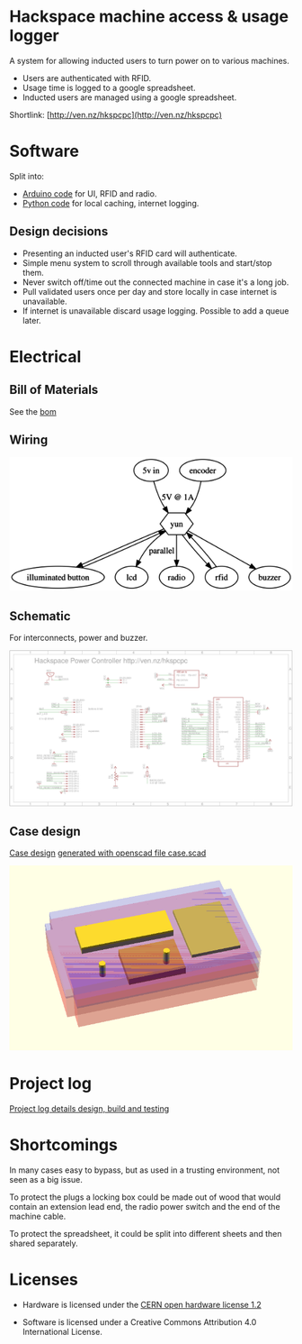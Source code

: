 # Hackspace machine access & usage logger

A system for allowing inducted users to turn power on to various machines. 

* Users are authenticated with RFID.
* Usage time is logged to a google spreadsheet.
* Inducted users are managed using a google spreadsheet.

Shortlink: [http://ven.nz/hkspcpc](http://ven.nz/hkspcpc)

# Software

Split into:

* [Arduino code](software/power_controller/) for UI, RFID and radio. 
* [Python code](software/python/) for local caching, internet logging.

## Design decisions

* Presenting an inducted user's RFID card will authenticate.
* Simple menu system to scroll through available tools and start/stop them.
* Never switch off/time out the connected machine in case it's a long job.
* Pull validated users once per day and store locally in case internet is unavailable.
* If internet is unavailable discard usage logging. Possible to add a queue later.

# Electrical

## Bill of Materials

See the [bom](electronics/bom.md)

## Wiring

![electrical components and wiring](electronics/electrical.png)

## Schematic

For interconnects, power and buzzer.

![schematic](electronics/schematic.png)

## Case design

[Case design](case/case.md) [generated with openscad file case.scad](case/case.scad)

![case](case/case.png)

# Project log

[Project log details design, build and testing](project_log.md)


# Shortcomings

In many cases easy to bypass, but as used in a trusting environment, not seen as a big issue. 

To protect the plugs a locking box could be made out of wood that would contain an extension lead end, the radio power switch and the end of the machine cable.

To protect the spreadsheet, it could be split into different sheets and then
shared separately.

# Licenses

* Hardware is licensed under the [CERN open hardware license 1.2](http://www.ohwr.org/attachments/2388/cern_ohl_v_1_2.txt)

* Software is licensed under a Creative Commons Attribution 4.0 International License.
